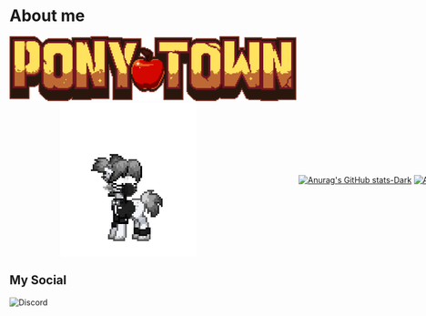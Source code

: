 

# About me

<img src="logo-large-57d9b1947a.png">

<div style="display: flex;justify-content: space-around; align-items: center; width: 1000px">
 <img src="no-no.gif" >
 
[![Anurag's GitHub stats-Dark](https://github-readme-stats.vercel.app/api?username=kaurcev&show_icons=true&theme=dark#gh-dark-mode-only)](https://github.com/kaurcev/github-readme-stats#gh-dark-mode-only)
[![Anurag's GitHub stats-Light](https://github-readme-stats.vercel.app/api?username=kaurcev&show_icons=true&theme=default#gh-light-mode-only)](https://github.com/kaurcev/github-readme-stats#gh-light-mode-only)
</div>

## My Social


![Discord](https://img.shields.io/discord/888102048413937684?style=flat-square)
